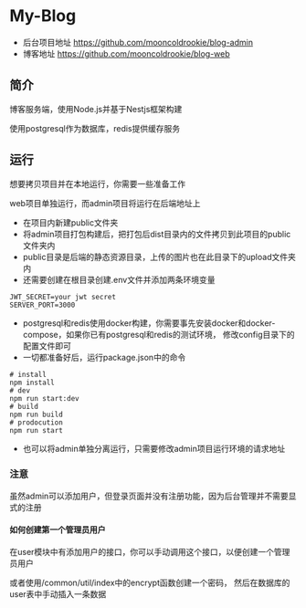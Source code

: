 # My-Blog
- 后台项目地址 https://github.com/mooncoldrookie/blog-admin
- 博客地址 https://github.com/mooncoldrookie/blog-web

## 简介
博客服务端，使用Node.js并基于Nestjs框架构建

使用postgresql作为数据库，redis提供缓存服务

## 运行
想要拷贝项目并在本地运行，你需要一些准备工作

web项目单独运行，而admin项目将运行在后端地址上

- 在项目内新建public文件夹
- 将admin项目打包构建后，把打包后dist目录内的文件拷贝到此项目的public文件夹内
- public目录是后端的静态资源目录，上传的图片也在此目录下的upload文件夹内
- 还需要创建在根目录创建.env文件并添加两条环境变量 
```
JWT_SECRET=your jwt secret
SERVER_PORT=3000
```
- postgresql和redis使用docker构建，你需要事先安装docker和docker-compose，如果你已有postgresql和redis的测试环境，
修改config目录下的配置文件即可
- 一切都准备好后，运行package.json中的命令
```
# install
npm install
# dev
npm run start:dev
# build
npm run build
# prodocution
npm run start
```
- 也可以将admin单独分离运行，只需要修改admin项目运行环境的请求地址

### 注意
虽然admin可以添加用户，但登录页面并没有注册功能，因为后台管理并不需要显式的注册

#### 如何创建第一个管理员用户
在user模块中有添加用户的接口，你可以手动调用这个接口，以便创建一个管理员用户

或者使用/common/util/index中的encrypt函数创建一个密码，
然后在数据库的user表中手动插入一条数据



